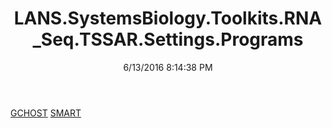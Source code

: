 ﻿---
title: LANS.SystemsBiology.Toolkits.RNA_Seq.TSSAR.Settings.Programs
date: 6/13/2016 8:14:38 PM
---

[GCHOST](T-LANS.SystemsBiology.Toolkits.RNA_Seq.TSSAR.Settings.Programs.GCHOST.html)
[SMART](T-LANS.SystemsBiology.Toolkits.RNA_Seq.TSSAR.Settings.Programs.SMART.html)
